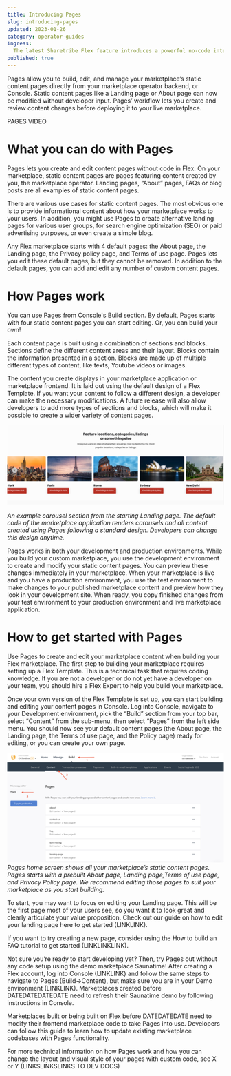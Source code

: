 ```yaml
---
title: Introducing Pages
slug: introducing-pages
updated: 2023-01-26
category: operator-guides
ingress:
  The latest Sharetribe Flex feature introduces a powerful no-code interface that gives you full control over your marketplace’s content.
published: true
---
```


Pages allow you to build, edit, and manage your marketplace’s static content pages directly from your marketplace operator backend, or Console. Static content pages like a Landing page or About page can now be modified without developer input. Pages’ workflow lets you create and review content changes before deploying it to your live marketplace. 

PAGES VIDEO

# What you can do with Pages

Pages lets you create and edit content pages without code in Flex. On your marketplace, static content pages are pages featuring content created by you, the marketplace operator. Landing pages, “About” pages, FAQs or blog posts are all examples of static content pages.

There are various use cases for static content pages. The most obvious one is to provide informational content about how your marketplace works to your users. In addition, you might use Pages to create alternative landing pages for various user groups, for search engine optimization (SEO) or paid advertising purposes, or even create a simple blog.

Any Flex marketplace starts with 4 default pages: the About page, the Landing page, the Privacy policy page, and Terms of use page. Pages lets you edit these default pages, but they cannot be removed. In addition to the default pages, you can add and edit any number of custom content pages. 

# How Pages work

You can use Pages from Console's Build section. By default, Pages starts with four static content pages you can start editing. Or, you can build your own!

Each content page is built using a combination of sections and blocks.. Sections define the different content areas and their layout. Blocks contain the information presented in a section. Blocks are made up of multiple different types of content, like texts, Youtube videos or images.

The content you create displays in your marketplace application or marketplace frontend. It is laid out using the default design of a Flex Template. If you want your content to follow a different design, a developer can make the necessary modifications. A future release will also allow developers to add more types of sections and blocks, which will make it possible to create a wider variety of content pages. 

![carousel-example](./carousel-example.png)

_An example carousel section from the starting Landing page. The default code of the marketplace application renders carousels and all content created using Pages following a standard design. Developers can change this design anytime._ 

Pages works in both your development and production environments. While you build your custom marketplace, you use the development environment to create and modify your static content pages. You can preview these changes immediately in your marketplace. When your marketplace is live and you have a production environment, you use the test environment to make changes to your published marketplace content and preview how they look in your development site. When ready, you copy finished changes from your test environment to your production environment and live marketplace application. 

# How to get started with Pages

Use Pages to create and edit your marketplace content when building your Flex marketplace. The first step to building your marketplace requires setting up a Flex Template. This is a technical task that requires coding knowledge. If you are not a developer or do not yet have a developer on your team, you should hire a Flex Expert to help you build your marketplace.

Once your own version of the Flex Template is set up, you can start building and editing your content pages in Console. Log into Console, navigate to your Development environment, pick the “Build” section from your top bar, select “Content” from the sub-menu, then select “Pages” from the left side menu. You should now see your default content pages (the About page, the Landing page, the Terms of use page, and the Policy page) ready for editing, or you can create your own page.


![pages-homescreen](./pages-homescreen.png) 
_Pages home screen shows all your marketplace’s static content pages. Pages starts with a prebuilt About page, Landing page,Terms of use page, and Privacy Policy page. We recommend editing those pages to suit your marketplace as you start building._

To start, you may want to focus on editing your Landing page. This will be the first page most of your users see, so you want it to look great and clearly articulate your value proposition. Check out our guide on how to edit your landing page here to get started (LINKLINK).

If you want to try creating a new page, consider using the How to build an FAQ tutorial to get started (LINKLINKLINK).

Not sure you’re ready to start developing yet? Then, try Pages out without any code setup using the demo marketplace Saunatime! After creating a Flex account, log into Console (LINKLINK) and follow the same steps to navigate  to Pages (Build->Content), but make sure you are in your Demo environment (LINKLINK). Marketplaces created before DATEDATEDATEDATE need to refresh their Saunatime demo by following instructions in Console.

Marketplaces built or being built on Flex before DATEDATEDATE need to modify their frontend marketplace code to take Pages into use. Developers can follow this guide to learn how to update existing marketplace codebases with Pages functionality. 

For more technical information on how Pages work and how you can change the layout and visual style of your pages with custom code, see X or Y (LINKSLINKSLINKS TO DEV DOCS)



